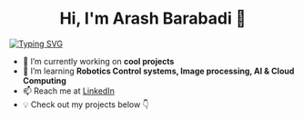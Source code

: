 # <div align="center">Hi, I'm Arash Barabadi 👋 </div>   

[![Typing SVG](https://readme-typing-svg.demolab.com?font=Fira+Code&size=25&pause=1000&center=true&width=1000&lines=Autonomous+Engineering+Student;Robotocist;Tech+Enthusiast)](https://git.io/typing-svg)

- 🔭 I’m currently working on **cool projects**  
- 🌱 I’m learning **Robotics Control systems, Image processing, AI & Cloud Computing**  
- 📫 Reach me at [LinkedIn](https://linkedin.com/in/arash-barabadi)  
- 💡 Check out my projects below 👇 
